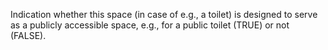 Indication whether this space (in case of e.g., a toilet) is designed to serve as a publicly accessible space, e.g., for a public toilet (TRUE) or not (FALSE).
